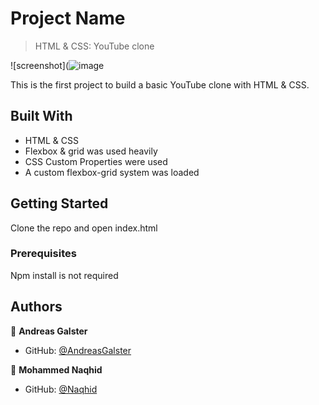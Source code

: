 # Project Name

> HTML & CSS: YouTube clone

![screenshot](![image](https://user-images.githubusercontent.com/3836411/93325796-21e85800-f818-11ea-9c7f-c13ba0c5239d.png)

This is the first project to build a basic YouTube clone with HTML & CSS.

## Built With

- HTML & CSS
- Flexbox & grid was used heavily
- CSS Custom Properties were used
- A custom flexbox-grid system was loaded

## Getting Started

Clone the repo and open index.html

### Prerequisites

Npm install is not required

## Authors

👤 **Andreas Galster**

- GitHub: [@AndreasGalster](https://github.com/AndreasGalster)

👤 **Mohammed Naqhid**

- GitHub: [@Naqhid](https://github.com/Naqhid)
